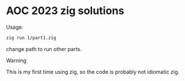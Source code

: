 # AOC 2023 zig solutions

Usage:

```sh
zig run 1/part1.zig
```

change path to run other parts.

> [!WARNING]
> This is my first time using zig, so the code is probably not idiomatic zig.  
